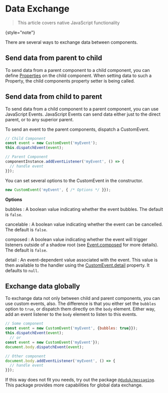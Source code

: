 # Data Exchange

> This article covers native JavaScript functionality
>
{style="note"}

There are several ways to exchange data between components.

## Send data from parent to child

To send data from a parent component to a child component, you can define [Properties](Properties.md) on the child component. When setting data to such a Property, the child components property setter is being called.

## Send data from child to parent

To send data from a child component to a parent component, you can use JavaScript Events. JavaScript Events can send data either just to the direct parent, or to any superior parent.

To send an event to the parent components, dispatch a CustomEvent.

```javascript
// Child Component
const event = new CustomEvent('myEvent');
this.dispatchEvent(event);

// Parent Component
componentInstance.addEventListener('myEvent', () => {
  // handle event
}});
```

You can set several options to the CustomEvent in the constructor.

```javascript
new CustomEvent('myEvent', { /* Options */ }});
```

**Options**

bubbles
: A boolean value indicating whether the event bubbles. The default is `false`.

cancelable
: A boolean value indicating whether the event can be cancelled. The default is `false`.

composed
: A boolean value indicating whether the event will trigger listeners outside of a shadow root (see [Event.composed](https://developer.mozilla.org/en-US/docs/Web/API/Event/composed) for more details). The default is `false`.

detail
: An event-dependent value associated with the event. This value is then available to the handler using the [CustomEvent.detail](https://developer.mozilla.org/en-US/docs/Web/API/CustomEvent/detail) property. It defaults to `null`.

## Exchange data globally

To exchange data not only between child and parent components, you can use custom events, also. The difference is that you either set the `bubbles` option to `true`, or dispatch them directly on the `body` element. Either way, add an event listener to the `body` element to listen to this events.

```javascript
// Some component
const event = new CustomEvent('myEvent', {bubbles: true}});
this.dispatchEvent(event);
  // or
const event = new CustomEvent('myEvent'});
document.body.dispatchEvent(event);

// Other component
document.body.addEventListener('myEvent', () => {
  // handle event
}});
```

If this way does not fit you needs, try out the package [`@duduk/messaging`](duduk-messaging.md). This package provides more capabilities for global data exchange.
